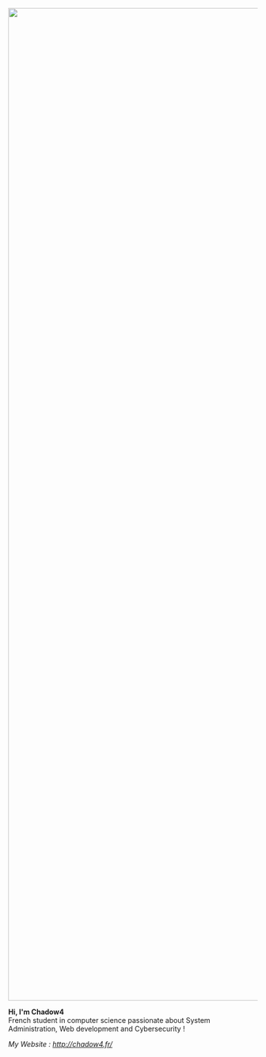 <p align="center">
  <img width="2000px" src="http://chadow4.fr/baner.png">
</p>


**Hi, I'm Chadow4** <br>
French student in computer science passionate about System Administration, Web development and Cybersecurity !

*My Website : http://chadow4.fr/*

